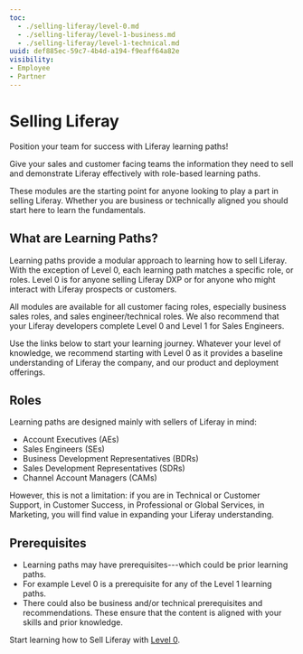 ```yaml
---
toc:
  - ./selling-liferay/level-0.md
  - ./selling-liferay/level-1-business.md
  - ./selling-liferay/level-1-technical.md
uuid: def885ec-59c7-4b4d-a194-f9eaff64a82e
visibility: 
- Employee
- Partner
---
```

# Selling Liferay

Position your team for success with Liferay learning paths!

Give your sales and customer facing teams the information they need to sell and demonstrate Liferay effectively with role-based learning paths. 

These modules are the starting point for anyone looking to play a part in selling Liferay. Whether you are business or technically aligned you should start here to learn the fundamentals.

## What are Learning Paths?

Learning paths provide a modular approach to learning how to sell Liferay. With the exception of Level 0, each learning path matches a specific role, or roles.  Level 0 is for anyone selling Liferay DXP or for anyone who might interact with Liferay prospects or customers.

All modules are available for all customer facing roles, especially business sales roles, and sales engineer/technical roles. We also recommend that your Liferay developers complete Level 0 and Level 1 for Sales Engineers.

Use the links below to start your learning journey. Whatever your level of knowledge, we recommend starting with Level 0 as it provides a baseline understanding of Liferay the company, and our product and deployment offerings.

## Roles

Learning paths are designed mainly with sellers of Liferay in mind: 

* Account Executives (AEs)
* Sales Engineers (SEs)
* Business Development Representatives (BDRs)
* Sales Development Representatives (SDRs)
* Channel Account Managers (CAMs)

However, this is not a limitation: if you are in Technical or Customer Support, in Customer Success, in Professional or Global Services, in Marketing, you will find value in expanding your Liferay understanding.

## Prerequisites

* Learning paths may have prerequisites---which could be prior learning paths.
* For example Level 0 is a prerequisite for any of the Level 1 learning paths.
* There could also be business and/or technical prerequisites and recommendations. These ensure that the content is aligned with your skills and prior knowledge.

Start learning how to Sell Liferay with [Level 0](./selling-liferay/level-0.md).


